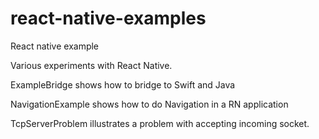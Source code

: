 # react-native-examples
React native example

Various experiments with React Native.

ExampleBridge shows how to bridge to Swift and Java

NavigationExample shows how to do Navigation in a RN application

TcpServerProblem illustrates a problem with accepting incoming socket.


